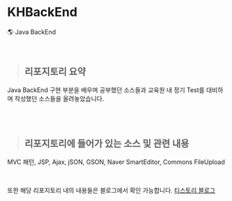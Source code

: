 # KHBackEnd
 🌎 Java BackEnd

<br>

> ## 리포지토리 요약

Java BackEnd 구현 부분을 배우며 공부했던 소스들과 교육원 내 정기 Test를 대비하며 작성했던 소스들을 올려놓았습니다.

<br>
<br>

> ## 리포지토리에 들어가 있는 소스 및 관련 내용

MVC 패턴, JSP, Ajax, jSON, GSON, Naver SmartEditor, Commons FileUpload


<br>

또한 해당 리포지토리 내의 내용들은 블로그에서 확인 가능합니다.
<a href="https://heonil.tistory.com" target="_blank">티스토리 블로그</a>
